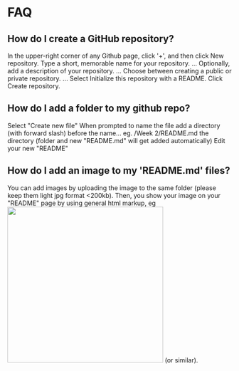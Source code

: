 # FAQ

## How do I create a GitHub repository?

In the upper-right corner of any Github page, click '+', and then click New repository.
Type a short, memorable name for your repository. ...
Optionally, add a description of your repository. ...
Choose between creating a public or private repository. ...
Select Initialize this repository with a README.
Click Create repository.

## How do I add a folder to my github repo?

Select "Create new file"
When prompted to name the file add a directory (with forward slash) before the name... eg. /Week 2/README.md the directory (folder and new "README.md" will get added automatically)
Edit your new "README"

## How do I add an image to my 'README.md' files?

You can add images by uploading the image to the same folder (please keep them light jpg format <200kb).
Then, you show your image on your "README" page by using general html markup, eg <img src="yourImage.jpg" width="350" /> (or similar).
